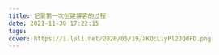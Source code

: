 ```yaml
---
title: 记录第一次创建博客的过程
date: 2021-11-30 17:22:15
tags:
cover: https://i.loli.net/2020/05/19/aKOcLiyPl2JQdFD.png
---
```

